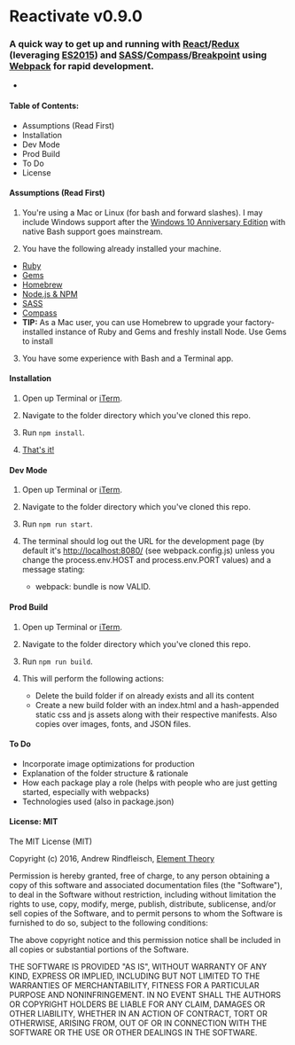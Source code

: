 # Reactivate v0.9.0

### A quick way to get up and running with [React](https://facebook.github.io/react/docs/getting-started.html)/[Redux](http://redux.js.org/docs/basics/UsageWithReact.html) (leveraging [ES2015](https://babeljs.io/docs/learn-es2015/)) and [SASS](http://sass-lang.com/documentation/file.SASS_REFERENCE.html)/[Compass](http://compass-style.org/help/)/[Breakpoint](http://breakpoint-sass.com/) using [Webpack](https://webpack.github.io/docs/) for rapid development. 
-



#### Table of Contents:
* Assumptions (Read First)
* Installation
* Dev Mode
* Prod Build
* To Do
* License



#### Assumptions (Read First)

1. You're using a Mac or Linux (for bash and forward slashes). I may include Windows support after the [Windows 10 Anniversary Edition](https://blogs.windows.com/buildingapps/2016/03/30/run-bash-on-ubuntu-on-windows/) with native Bash support goes mainstream.

2. You have the following already installed your machine.
  * [Ruby](https://www.ruby-lang.org/en/downloads/)
  * [Gems](https://rubygems.org/pages/download)
  * [Homebrew](http://brew.sh/)
  * [Node.js & NPM](https://nodejs.org/en/download/)
  * [SASS](http://sass-lang.com/install)
  * [Compass](http://compass-style.org/install/)
  * **TIP:** As a Mac user, you can use Homebrew to upgrade your factory-installed instance of Ruby and Gems and freshly install Node. Use Gems to install 

3. You have some experience with Bash and a Terminal app.



#### Installation

1. Open up Terminal or [iTerm](https://www.iterm2.com/downloads.html).

2. Navigate to the folder directory which you've cloned this repo.

3. Run ```npm install```.

4. [That's it!](https://i.imgur.com/pKmhDHq.gifv)


#### Dev Mode

1. Open up Terminal or [iTerm](https://www.iterm2.com/downloads.html).

2. Navigate to the folder directory which you've cloned this repo.

3. Run ```npm run start```.

4. The terminal should log out the URL for the development page (by default it's [http://localhost:8080/](http://localhost:8080/) (see webpack.config.js) unless you change the process.env.HOST and process.env.PORT values) and a message stating:
	* webpack: bundle is now VALID.


#### Prod Build

1. Open up Terminal or [iTerm](https://www.iterm2.com/downloads.html).

2. Navigate to the folder directory which you've cloned this repo.

3. Run ```npm run build```.

4. This will perform the following actions:
	* Delete the build folder if on already exists and all its content
	* Create a new build folder with an index.html and a hash-appended static css and js assets along with their respective manifests.  Also copies over images, fonts, and JSON files.



#### To Do
* Incorporate image optimizations for production
* Explanation of the folder structure & rationale
* How each package play a role (helps with people who are just getting started, especially with webpacks)
* Technologies used (also in package.json)



#### License: MIT

The MIT License (MIT)

Copyright (c) 2016, Andrew Rindfleisch, [Element Theory](http://www.elementtheory.com)

Permission is hereby granted, free of charge, to any person obtaining a copy of this software and associated documentation files (the "Software"), to deal in the Software without restriction, including without limitation the rights to use, copy, modify, merge, publish, distribute, sublicense, and/or sell copies of the Software, and to permit persons to whom the Software is furnished to do so, subject to the following conditions:

The above copyright notice and this permission notice shall be included in all copies or substantial portions of the Software.

THE SOFTWARE IS PROVIDED "AS IS", WITHOUT WARRANTY OF ANY KIND, EXPRESS OR IMPLIED, INCLUDING BUT NOT LIMITED TO THE WARRANTIES OF MERCHANTABILITY, FITNESS FOR A PARTICULAR PURPOSE AND NONINFRINGEMENT. IN NO EVENT SHALL THE AUTHORS OR COPYRIGHT HOLDERS BE LIABLE FOR ANY CLAIM, DAMAGES OR OTHER LIABILITY, WHETHER IN AN ACTION OF CONTRACT, TORT OR OTHERWISE, ARISING FROM, OUT OF OR IN CONNECTION WITH THE SOFTWARE OR THE USE OR OTHER DEALINGS IN THE SOFTWARE.
